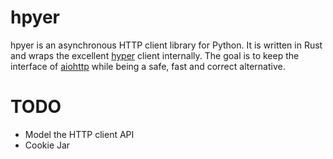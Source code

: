 # hpyer

hpyer is an asynchronous HTTP client library for Python. It is written in Rust and wraps the excellent [hyper](https://github.com/hyperium/hyper) client internally. The goal is to keep the interface of [aiohttp](https://github.com/aio-libs/aiohttp) while being a safe, fast and correct alternative.

# TODO

* Model the HTTP client API
* Cookie Jar
